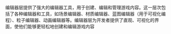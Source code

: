 编辑器层提供了强大的编辑器工具，用于创建、编辑和管理游戏内容。这一层次包括了各种编辑器和工具，如场景编辑器、材质编辑器、蓝图编辑器（用于可视化编程）、粒子编辑器、动画编辑器等。编辑器层为开发者提供了直观、可视化的界面，使他们能够更轻松地创建和编辑游戏内容